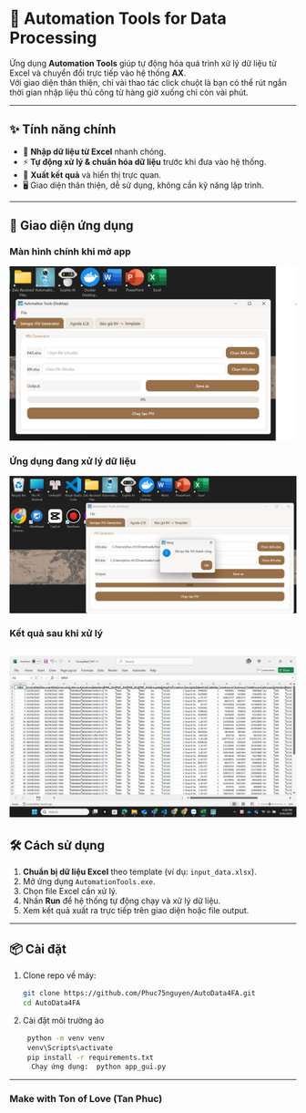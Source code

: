 # 🚀 Automation Tools for Data Processing

Ứng dụng **Automation Tools** giúp tự động hóa quá trình xử lý dữ liệu từ Excel và chuyển đổi trực tiếp vào hệ thống **AX**.  
Với giao diện thân thiện, chỉ vài thao tác click chuột là bạn có thể rút ngắn thời gian nhập liệu thủ công từ hàng giờ xuống chỉ còn vài phút.

---

## ✨ Tính năng chính
- 📝 **Nhập dữ liệu từ Excel** nhanh chóng.  
- ⚡ **Tự động xử lý & chuẩn hóa dữ liệu** trước khi đưa vào hệ thống.  
- 🔄 **Xuất kết quả** và hiển thị trực quan.  
- 🖥️ Giao diện thân thiện, dễ sử dụng, không cần kỹ năng lập trình.  

---

## 📸 Giao diện ứng dụng

### Màn hình chính khi mở app
![App khởi động](app_open.png)

### Ứng dụng đang xử lý dữ liệu
![App xử lý](app_processing.png)

### Kết quả sau khi xử lý
![Kết quả](result.png)
---

## 🛠️ Cách sử dụng
1. **Chuẩn bị dữ liệu Excel** theo template (ví dụ: `input_data.xlsx`).  
2. Mở ứng dụng `AutomationTools.exe`.  
3. Chọn file Excel cần xử lý.  
4. Nhấn **Run** để hệ thống tự động chạy và xử lý dữ liệu.  
5. Xem kết quả xuất ra trực tiếp trên giao diện hoặc file output.  

---

## 📦 Cài đặt
1. Clone repo về máy:
   ```bash
   git clone https://github.com/Phuc75nguyen/AutoData4FA.git
   cd AutoData4FA

2. Cài đặt môi trường ảo
   ```bash
    python -m venv venv
    venv\Scripts\activate
    pip install -r requirements.txt
     Chạy ứng dụng:  python app_gui.py

---
### Make with Ton of Love (Tan Phuc)


